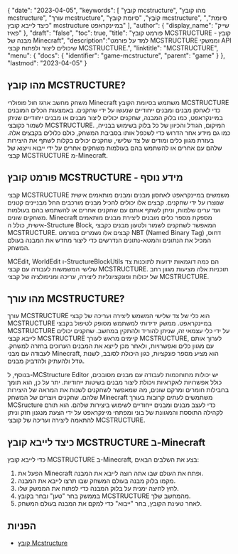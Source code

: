 {
"date": "2023-04-05",
  "keywords": [
"קובץ mcstructure",
"מהו קובץ mcstructure",
"עורך mcstructure",
"קוֹבֶץ",
"סיומת קובץ mcstructure",
"סיומת",
"כיצד לייבא קובץ mcstructure במיינקראפט"
],
  "author": {
"display_name": "שייק פאיז"
},
"draft": "false",
"toc": true,
"title": "פורמט קובץ MCSTRUCTURE - קובץ מבנה של Minecraft",
  "description":"למד על פורמט MCSTRUCTURE וממשקי API שיכולים ליצור ולפתוח קבצי MCSTRUCTURE.",
"linktitle": "MCSTRUCTURE",
  "menu": {
    "docs": {
      "identifier": "game-mcstructure",
      "parent": "game"
}
},
"lastmod": "2023-04-05"
}

## מהו קובץ MCSTRUCTURE?

משחק מחשב ארגז חול פופולרי Minecraft משתמש בסיומת הקובץ MCSTRUCTURE כדי לאחסן מבנים ומבנים ייחודיים שנעשו על ידי שחקנים. באמצעות הכלים המובנים במיינקראפט, כמו בלוק המבנה, שחקנים יכולים ליצור מבנים או מבנים ייחודיים שניתן לשמור כקובצי MCSTRUCTURE. המיקום, הגודל והכיוון של כל בלוק בשימוש בבנייה, כמו גם מידע אחר הדרוש כדי לשכפל אותו בסביבת המשחק, כולם כלולים בקבצים אלה. בעזרת מגוון כלים ומודים של צד שלישי, שחקנים יכולים בקלות לשתף את היצירות שלהם עם אחרים או להשתמש בהם בעולמות משחקים אחרים על ידי ייבוא וייצוא של קבצי MCSTRUCTURE מ-Minecraft.

## פורמט קובץ MCSTRUCTURE - מידע נוסף

קבצי MCSTRUCTURE משמשים במיינקראפט לאחסון מבנים ומבנים מותאמים אישית שנוצרו על ידי שחקנים. קבצים אלו יכולים להכיל מבנים מורכבים החל מבניינים קטנים ועד ערים שלמות, וניתן לשתף אותם עם שחקנים אחרים או להשתמש בהם בעולמות משחקים שונים. Minecraft מספקת מספר כלים מובנים ליצירת מבנים מותאמים אישית, כולל ה-Structure Block, המאפשר לשחקנים לשמור ולטעון מבנים כקבצי MCSTRUCTURE. קבצים אלו נשמרים בפורמט NBT (Named Binary Tag) דחוס, המכיל את הנתונים והמטא-נתונים הנדרשים כדי ליצור מחדש את המבנה בעולם המשחק.

MCEdit, WorldEdit ו-StructureBlockUtils הם כמה דוגמאות ידועות לתוכנות צד שלישי המשמשות לעבודה עם קבצי MCSTRUCTURE. תוכניות אלה מציעות מגוון רחב של יכולות ופונקציונליות ליצירה, עריכה ומניפולציה של קבצי MCSTRUCTURE.

## מהו עורך MCSTRUCTURE?

עורך MCSTRUCTURE הוא כלי של צד שלישי המשמש ליצירה ועריכה של קבצי MCSTRUCTURE במיינקראפט. ממשק ידידותי למשתמש מסופק לטיפול בקבצי MCSTRUCTURE על ידי כלי עצמאי זה, שניתן להוריד ולהתקין במחשב. שחקנים יכולים לייבא קבצי MCSTRUCTURE קיימים מראש לעורך MCSTRUCTURE, לערוך אותם עם מגוון כלים ואפשרויות, ולאחר מכן לייצא את המבנים הערוכים בחזרה למשחק. לעבודה עם מבני Minecraft, הוא מציע מספר פונקציות, כגון היכולת לסובב, לשנות גודל ולהעתיק ולהדביק מבנים.

בנוסף, ל-MCStructure Editor יש יכולות מתוחכמות לעבודה עם מבנים מסובכים, כולל אפשרויות לאקראיות ויכולת ליצור מבנים בשיטות ייחודיות. יתר על כן, הוא תומך בחבילות חומרים ומרקם שונים, מה שמאפשר לשחקנים לשנות את המראה של היצירות שלהם. שחקנים ויוצרים של המשחק Minecraft משתמשים לעתים קרובות בעורך MCSructure כדי לעצב מבנים ומבנים ייחודיים לשימוש ביצירות שלהם. הוא תורם לקהילה התוססת והמגוונת של בוני ומפתחי מיינקראפט על ידי הצעת מנגנון חזק וניתן להתאמה ליצירה ועריכה של קובצי MCSTRUCTURE.

## כיצד לייבא קובץ MCSTRUCTURE ב-Minecraft

כדי לייבא קובץ MCSTRUCTURE ב-Minecraft, בצע את השלבים הבאים:

1. הפעל את Minecraft ופתח את העולם שבו אתה רוצה לייבא את המבנה.
2. מקמו בלוק מבנה בעולם המשחק שבו תרצו לייבא את המבנה.
3. לחץ לחיצה ימנית על בלוק המבנה כדי לפתוח את הממשק שלו.
4. בממשק בחר "טען" ובחר בקובץ MCSTRUCTURE מהמחשב שלך.
5. לאחר טעינת הקובץ, בחר "ייבוא" כדי למקם את המבנה בעולם המשחק.

## הפניות
* [קובץ Mcstructure](https://wiki.bedrock.dev/nbt/mcstructure.html)

